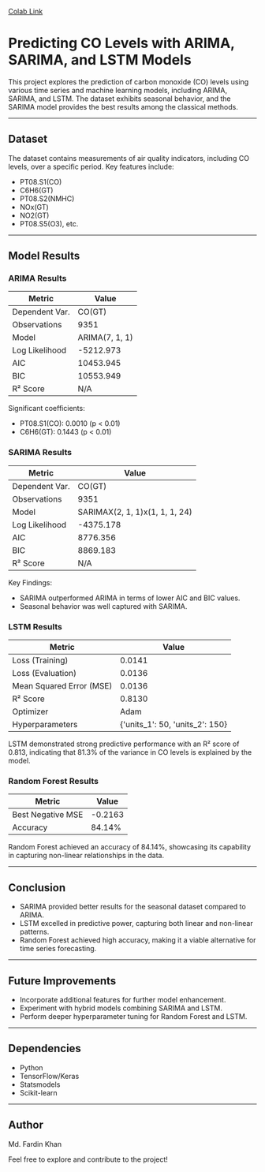 [Colab Link](https://drive.google.com/file/d/1y_4p3i-18oIqDL3GMqcZiKkGiI0HyBqJ/view?usp=sharing)

# Predicting CO Levels with ARIMA, SARIMA, and LSTM Models

This project explores the prediction of carbon monoxide (CO) levels using various time series and machine learning models, including ARIMA, SARIMA, and LSTM. The dataset exhibits seasonal behavior, and the SARIMA model provides the best results among the classical methods.

---

## Dataset
The dataset contains measurements of air quality indicators, including CO levels, over a specific period. Key features include:
- PT08.S1(CO)
- C6H6(GT)
- PT08.S2(NMHC)
- NOx(GT)
- NO2(GT)
- PT08.S5(O3), etc.

---

## Model Results

### ARIMA Results
| Metric          | Value            |
|-----------------|------------------|
| Dependent Var.  | CO(GT)          |
| Observations    | 9351            |
| Model           | ARIMA(7, 1, 1)  |
| Log Likelihood  | -5212.973       |
| AIC             | 10453.945       |
| BIC             | 10553.949       |
| R² Score        | N/A             |

Significant coefficients:
- PT08.S1(CO): 0.0010 (p < 0.01)
- C6H6(GT): 0.1443 (p < 0.01)

### SARIMA Results
| Metric          | Value                   |
|-----------------|-------------------------|
| Dependent Var.  | CO(GT)                 |
| Observations    | 9351                   |
| Model           | SARIMAX(2, 1, 1)x(1, 1, 1, 24) |
| Log Likelihood  | -4375.178              |
| AIC             | 8776.356               |
| BIC             | 8869.183               |
| R² Score        | N/A                    |

Key Findings:
- SARIMA outperformed ARIMA in terms of lower AIC and BIC values.
- Seasonal behavior was well captured with SARIMA.

### LSTM Results
| Metric                     | Value          |
|----------------------------|----------------|
| Loss (Training)            | 0.0141        |
| Loss (Evaluation)          | 0.0136        |
| Mean Squared Error (MSE)   | 0.0136        |
| R² Score                   | 0.8130        |
| Optimizer                  | Adam          |
| Hyperparameters            | {'units_1': 50, 'units_2': 150} |

LSTM demonstrated strong predictive performance with an R² score of 0.813, indicating that 81.3% of the variance in CO levels is explained by the model.

### Random Forest Results
| Metric                     | Value          |
|----------------------------|----------------|
| Best Negative MSE          | -0.2163       |
| Accuracy                   | 84.14%        |

Random Forest achieved an accuracy of 84.14%, showcasing its capability in capturing non-linear relationships in the data.

---

## Conclusion
- SARIMA provided better results for the seasonal dataset compared to ARIMA.
- LSTM excelled in predictive power, capturing both linear and non-linear patterns.
- Random Forest achieved high accuracy, making it a viable alternative for time series forecasting.

---

## Future Improvements
- Incorporate additional features for further model enhancement.
- Experiment with hybrid models combining SARIMA and LSTM.
- Perform deeper hyperparameter tuning for Random Forest and LSTM.

---

## Dependencies
- Python
- TensorFlow/Keras
- Statsmodels
- Scikit-learn

---

## Author
Md. Fardin Khan

Feel free to explore and contribute to the project!
